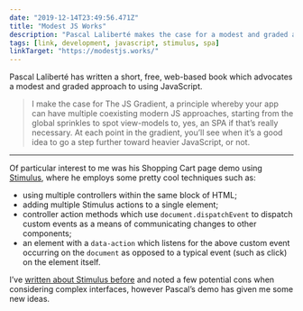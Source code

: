 ```yaml
---
date: "2019-12-14T23:49:56.471Z"
title: "Modest JS Works"
description: "Pascal Laliberté makes the case for a modest and graded approach to using JavaScript "
tags: [link, development, javascript, stimulus, spa]
linkTarget: "https://modestjs.works/"
---
```

Pascal Laliberté has written a short, free, web-based book which advocates a modest and graded approach to using JavaScript.

> I make the case for The JS Gradient, a principle whereby your app can have multiple coexisting modern JS approaches, starting from the global sprinkles to spot view-models to, yes, an SPA if that’s really necessary. At each point in the gradient, you’ll see when it’s a good idea to go a step further toward heavier JavaScript, or not.
---

Of particular interest to me was his Shopping Cart page demo using [Stimulus](https://stimulusjs.org/), where he employs some pretty cool techniques such as:

- using multiple controllers within the same block of HTML; 
- adding multiple Stimulus actions to a single element;  
- controller action methods which use `document.dispatchEvent` to dispatch custom events as a means of communicating changes to other components; 
- an element with a `data-action` which listens for the above custom event occurring on the `document` as opposed to a typical event (such as click) on the element itself.

I’ve [written about Stimulus before](https://fuzzylogic.me/posts/progressively-enhanced-javascript-with-stimulus/) and noted a few potential cons when considering complex interfaces, however Pascal’s demo has given me some new ideas.
